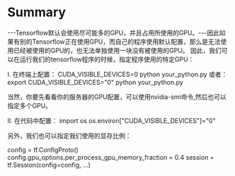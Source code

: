 # Summary

---Tensorflow默认会使用尽可能多的GPU，并且占用所使用的GPU。---因此如果有别的Tensorflow正在使用GPU，而自己的程序使用默认配置，那么是无法使用已经被使用的GPU的，也无法单独使用一块没有被使用的GPU。 
因此，我们可以在运行我们的tensorflow程序的时候，指定程序使用的特定GPU：

Ⅰ. 在终端上配置：
CUDA_VISIBLE_DEVICES=0 python your_python.py
或者：
export CUDA_VISIBLE_DEVICES="0"
python your_python.py

当然，你要先看看你的服务器的GPU配置，可以使用nvidia-smi命令,然后也可以指定多个GPU。

Ⅱ. 在代码中配置：
import os
os.environ["CUDA_VISIBLE_DEVICES"]="0"

另外，我们也可以指定我们使用的显存比例：

config = tf.ConfigProto()
config.gpu_options.per_process_gpu_memory_fraction = 0.4
session = tf.Session(config=config, ...)
